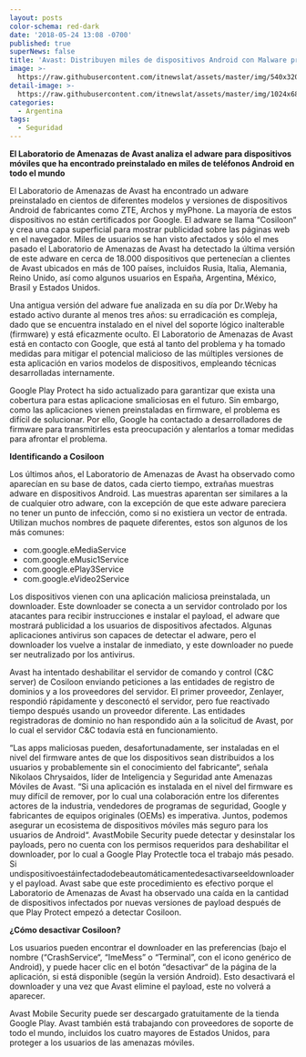 ```yaml
---
layout: posts
color-schema: red-dark
date: '2018-05-24 13:08 -0700'
published: true
superNews: false
title: 'Avast: Distribuyen miles de dispositivos Android con Malware preinstalado'
image: >-
  https://raw.githubusercontent.com/itnewslat/assets/master/img/540x320/Android-Malware-p.jpg
detail-image: >-
  https://raw.githubusercontent.com/itnewslat/assets/master/img/1024x680/Android-Malware-g.jpg
categories:
  - Argentina
tags:
  - Seguridad
---
```

**El Laboratorio de Amenazas de Avast analiza el adware para dispositivos móviles que ha encontrado preinstalado en miles de teléfonos Android en todo el mundo**

El Laboratorio de Amenazas de Avast ha encontrado un adware preinstalado en cientos de diferentes modelos y versiones de dispositivos Android de fabricantes como ZTE, Archos y myPhone. La mayoría de estos dispositivos no están certificados por Google. El adware se llama “Cosiloon“ y crea una capa superficial para mostrar publicidad sobre las páginas web en el navegador. Miles de usuarios se han visto afectados y sólo el mes pasado el Laboratorio de Amenazas de Avast ha detectado la última versión de este adware en cerca de 18.000 dispositivos que pertenecían a clientes de Avast ubicados en más de 100 países, incluidos Rusia, Italia, Alemania, Reino Unido, así como algunos usuarios en España, Argentina, México, Brasil y Estados Unidos. 

Una antigua versión del adware fue analizada en su día por Dr.Weby ha estado activo durante al menos tres años: su erradicación es compleja, dado que se encuentra instalado en el nivel del soporte lógico inalterable (firmware) y está eficazmente oculto. El Laboratorio de Amenazas de Avast está en contacto con Google, que está al tanto del problema y ha tomado medidas para mitigar el potencial malicioso de las múltiples versiones de esta aplicación en varios modelos de dispositivos, empleando técnicas desarrolladas internamente. 

Google Play Protect ha sido actualizado para garantizar que exista una cobertura para estas aplicacione smaliciosas en el futuro. Sin embargo, como las aplicaciones vienen preinstaladas en firmware, el problema es difícil de solucionar. Por ello, Google ha contactado a desarrolladores de firmware para transmitirles esta preocupación y alentarlos a tomar medidas para afrontar el problema. 

**Identificando a Cosiloon**

Los últimos años, el Laboratorio de Amenazas de Avast ha observado como aparecían en su base de datos, cada cierto tiempo, extrañas muestras adware en dispositivos Android. Las muestras aparentan ser similares a la de cualquier otro adware, con la excepción de que este adware pareciera no tener un punto de infección, como si no existiera un vector de entrada. Utilizan muchos nombres de paquete diferentes, estos son algunos de los más comunes:

- com.google.eMediaService
- com.google.eMusic1Service
- com.google.ePlay3Service
- com.google.eVideo2Service

Los dispositivos vienen con una aplicación maliciosa preinstalada, un downloader. Este downloader se conecta a un servidor controlado por los atacantes para recibir instrucciones e instalar el payload, el adware que mostrará publicidad a los usuarios de dispositivos afectados. Algunas aplicaciones antivirus son capaces de detectar el adware, pero el downloader los vuelve a instalar de inmediato, y este downloader no puede ser neutralizado por los antivirus.

Avast ha intentado deshabilitar el servidor de comando y control (C&C server) de Cosiloon enviando peticiones a las entidades de registro de dominios y a los proveedores del servidor. El primer proveedor, Zenlayer, respondió rápidamente y desconectó el servidor, pero fue reactivado tiempo después usando un proveedor diferente. Las entidades registradoras de dominio no han respondido aún a la solicitud de Avast, por lo cual el servidor C&C todavía está en funcionamiento.

“Las apps maliciosas pueden, desafortunadamente, ser instaladas en el nivel del firmware antes de que los dispositivos sean distribuidos a los usuarios y probablemente sin el conocimiento del fabricante“, señala Nikolaos Chrysaidos, líder de Inteligencia y Seguridad ante Amenazas Móviles de Avast. “Si una aplicación es instalada en el nivel del firmware es muy difícil de remover, por lo cual una colaboración entre los diferentes actores de la industria, vendedores de programas de seguridad, Google y fabricantes de equipos originales (OEMs) es imperativa. Juntos, podemos asegurar un ecosistema de dispositivos móviles más seguro para los usuarios de Android“.
AvastMobile Security puede detectar y desinstalar los payloads, pero no cuenta con los permisos requeridos para deshabilitar el downloader, por lo cual a Google Play Protectle toca el trabajo más pesado. Si undispositivoestáinfectadodebeautomáticamentedesactivarseeldownloadery el payload. Avast sabe que este procedimiento es efectivo porque el Laboratorio de Amenazas de Avast ha observado una caída en la cantidad de dispositivos infectados por nuevas versiones de payload después de que Play Protect empezó a detectar Cosiloon. 

**¿Cómo desactivar Cosiloon?**

Los usuarios pueden encontrar el downloader en las preferencias (bajo el nombre (“CrashService“, “ImeMess” o “Terminal”, con el icono genérico de Android), y puede hacer clic en el botón “desactivar“ de la página de la aplicación, si está disponible (según la versión Android). Esto desactivará el downloader y una vez que Avast elimine el payload, este no volverá a aparecer.

Avast Mobile Security puede ser descargado gratuitamente de la tienda Google Play. Avast también está trabajando con proveedores de soporte de todo el mundo, incluidos los cuatro mayores de Estados Unidos, para proteger a los usuarios de las amenazas móviles.